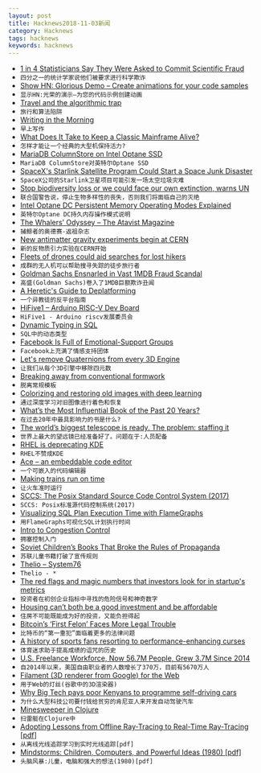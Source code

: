```yaml
---
layout: post
title: Hacknews2018-11-03新闻
category: Hacknews
tags: hacknews
keywords: hacknews
---
```




- [1 in 4 Statisticians Say They Were Asked to Commit Scientific Fraud](https://www.acsh.org/news/2018/10/30/1-4-statisticians-say-they-were-asked-commit-scientific-fraud-13554)
- `四分之一的统计学家说他们被要求进行科学欺诈`
- [Show HN: Glorious Demo – Create animations for your code samples](https://glorious.codes/demo?)
- `显示HN:光荣的演示—为您的代码示例创建动画`
- [Travel and the algorithmic trap](http://www.perell.com/blog/the-algorithmic-trap)
- `旅行和算法陷阱`
- [Writing in the Morning](https://www.gwern.net/Morning-writing)
- `早上写作`
- [What Does It Take to Keep a Classic Mainframe Alive?](https://spectrum.ieee.org/tech-talk/tech-history/space-age/what-does-it-take-to-keep-a-classic-mainframe-alive)
- `怎样才能让一个经典的大型机保持活力?`
- [MariaDB ColumnStore on Intel Optane SSD](https://mariadb.com/resources/blog/mariadb-columnstore-on-intel-optane-ssd/)
- `MariaDB ColumnStore对英特尔Optane SSD`
- [SpaceX&#39;s Starlink Satellite Program Could Start a Space Junk Disaster](https://www.outerplaces.com/science/item/17951-spacex-starlink-satellite-space-junk-disaster)
- `SpaceX公司的Starlink卫星项目可能引发一场太空垃圾灾难`
- [Stop biodiversity loss or we could face our own extinction, warns UN](https://www.theguardian.com/environment/2018/nov/03/stop-biodiversity-loss-or-we-could-face-our-own-extinction-warns-un)
- `联合国警告说，停止生物多样性的丧失，否则我们将面临自己的灭绝`
- [Intel Optane DC Persistent Memory Operating Modes Explained](https://itpeernetwork.intel.com/intel-optane-dc-persistent-memory-operating-modes/)
- `英特尔Optane DC持久内存操作模式说明`
- [The Whalers’ Odyssey – The Atavist Magazine](https://magazine.atavist.com/the-whalers-odyssey-lamalera-indonesia-ocean-adventure)
- `捕鲸者的奥德赛-返祖杂志`
- [New antimatter gravity experiments begin at CERN](https://home.cern/about/updates/2018/11/new-antimatter-gravity-experiments-begin-cern)
- `新的反物质引力实验在CERN开始`
- [Fleets of drones could aid searches for lost hikers](http://news.mit.edu/2018/fleets-drones-help-searches-lost-hikers-1102)
- `成群的无人机可以帮助搜寻失踪的徒步旅行者`
- [Goldman Sachs Ensnarled in Vast 1MDB Fraud Scandal](https://www.nytimes.com/2018/11/01/business/goldman-sachs-malaysia-investment-fund.html)
- `高盛(Goldman Sachs)卷入了1MDB巨额欺诈丑闻`
- [A Heretic&#39;s Guide to Deplatforming](https://easydns.com/blog/2018/11/02/a-heretics-guide-to-deplatforming/)
- `一个异教徒的反平台指南`
- [HiFive1 – Arduino RISC-V Dev Board](https://www.sparkfun.com/products/15026)
- `HiFive1 - Arduino riscv发展委员会`
- [Dynamic Typing in SQL](https://rockset.com/blog/dynamic-typing-in-sql/)
- `SQL中的动态类型`
- [Facebook Is Full of Emotional-Support Groups](https://www.theatlantic.com/technology/archive/2018/10/facebook-emotional-support-groups/572941/?single_page=true)
- `Facebook上充满了情感支持团体`
- [Let&#39;s remove Quaternions from every 3D Engine](http://marctenbosch.com/quaternions/)
- `让我们从每个3D引擎中移除四元数`
- [Breaking away from conventional formwork](http://globalhop.indiaartndesign.com/2018/11/breaking-away-from-conventional-formwork.html)
- `脱离常规模板`
- [Colorizing and restoring old images with deep learning](https://github.com/jantic/DeOldify)
- `通过深度学习对旧图像进行着色和恢复`
- [What’s the Most Influential Book of the Past 20 Years?](https://www.chronicle.com/interactives/influential-books)
- `在过去20年中最具影响力的书是什么?`
- [The world’s biggest telescope is ready. The problem: staffing it](https://www.inkstonenews.com/science/alien-hunting-fast-telescope-struggling-attract-scientists/article/2171152)
- `世界上最大的望远镜已经准备好了。问题在于:人员配备`
- [RHEL is deprecating KDE](https://jriddell.org/2018/11/02/red-hat-and-kde/)
- `RHEL不赞成KDE`
- [Ace – an embeddable code editor](https://ace.c9.io/)
- `一个可嵌入的代码编辑器`
- [Making trains run on time](https://www.economist.com/science-and-technology/2018/11/03/making-trains-run-on-time)
- `让火车准时运行`
- [SCCS: The Posix Standard Source Code Control System (2017)](http://sccs.sourceforge.net/)
- `SCCS: Posix标准源代码控制系统(2017)`
- [Visualizing SQL Plan Execution Time with FlameGraphs](https://blog.tanelpoder.com/posts/visualizing-sql-plan-execution-time-with-flamegraphs/)
- `用FlameGraphs可视化SQL计划执行时间`
- [Intro to Congestion Control](http://squidarth.com/rc/programming/networking/2018/07/18/intro-congestion.html)
- `拥塞控制入门`
- [Soviet Children’s Books That Broke the Rules of Propaganda](https://www.atlasobscura.com/articles/soviet-children-books-propaganda)
- `苏联儿童书籍打破了宣传规则`
- [Thelio – System76](https://system76.com/desktops)
- `Thelio - *`
- [The red flags and magic numbers that investors look for in startup&#39;s metrics](https://andrewchen.co/investor-metrics-deck/)
- `投资者在初创企业指标中寻找的危险信号和神奇数字`
- [Housing can’t both be a good investment and be affordable](http://cityobservatory.org/housing-cant-be-affordable_and_be-a-good-investment/)
- `住房不可能既能成为好的投资，又能负担得起`
- [Bitcoin’s ‘First Felon’ Faces More Legal Trouble](https://www.nytimes.com/2018/11/02/technology/bitcoin-charlie-shrem-winklevoss-twins.html)
- `比特币的“第一重犯”面临着更多的法律问题`
- [A history of sports fans resorting to performance-enhancing curses](https://www.laphamsquarterly.org/roundtable/we-will-curse-you)
- `体育迷求助于提高成绩的诅咒的历史`
- [U.S. Freelance Workforce, Now 56.7M People, Grew 3.7M Since 2014](https://www.upwork.com/press/2018/10/31/freelancing-in-america-2018/)
- `自2014年以来，美国自由职业者的人数增长了370万，目前有5670万人`
- [Filament (3D renderer from Google) for the Web](https://prideout.net/slides/filawasm/)
- `用于Web的灯丝(谷歌中的3D渲染器)`
- [Why Big Tech pays poor Kenyans to programme self-driving cars](https://www.bbc.co.uk/news/technology-46055595?)
- `为什么大型科技公司要付钱给贫穷的肯尼亚人来开发自动驾驶汽车`
- [Minesweeper in Clojure](http://sneakycode.net/minesweeper-in-clojure)
- `扫雷艇在Clojure中`
- [Adopting Lessons from Offline Ray-Tracing to Real-Time Ray-Tracing [pdf]](http://advances.realtimerendering.com/s2018/Pharr%20-%20Advances%20in%20RTR%20-%20Real-time%20Ray%20Tracing.pdf)
- `从离线光线追踪学习到实时光线追踪[pdf]`
- [Mindstorms: Children, Computers, and Powerful Ideas (1980) [pdf]](http://worrydream.com/refs/Papert%20-%20Mindstorms%201st%20ed.pdf)
- `头脑风暴:儿童，电脑和强大的想法(1980)[pdf]`

